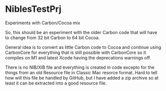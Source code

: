 # NiblesTestPrj
Experiments with Carbon/Cocoa mix

So, this should be an experiment with the older Carbon code that will have to change from 32 bit Carbon to 64 bit Cocoa.

General idea is to convert as little Carbon code to Cocoa and continue using CarbonCore for everything that is still possible with CarbonCore so it compiles on M1 and latest Xcode having the deprecations warnings off.

There is no NIB/XIB file and everything is created in code excepto for the things from an old Resource file in Classic Mac resorce format. Hard to tell how will this file be handled by GitHub, but I have added a zip archive so at least it can be extracted into a good resource file. 
